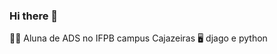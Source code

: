 ### Hi there 👋

<!--
**milenalinsb/milenalinsb** is a ✨ _special_ ✨ repository because its `README.md` (this file) appears on your GitHub profile.
-->
👩‍💻 Aluna de ADS no IFPB campus Cajazeiras 
🖥️ djago e python

